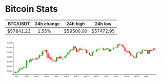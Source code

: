 # Bitcoin Stats

BTC/USDT|24h change|24h high|24h low|
|---|---|---|---|
|$57841.23|-1.55%|$59500.00|$57472.95|

<img src="./chart.svg">
